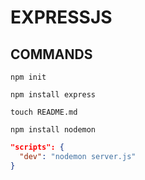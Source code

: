 # EXPRESSJS

## COMMANDS

```shell
npm init

npm install express

touch README.md

npm install nodemon
```

```json
"scripts": {
  "dev": "nodemon server.js"
}
```